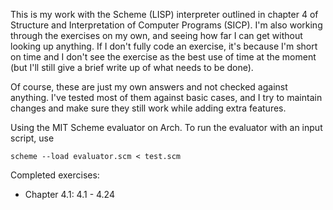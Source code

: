 This is my work with the Scheme (LISP) interpreter outlined in chapter 4 of Structure and Interpretation
of Computer Programs (SICP). I'm also working through the exercises on my own, and seeing how far I can
get without looking up anything. If I don't fully code an exercise, it's because I'm short on time and
I don't see the exercise as the best use of time at the moment (but I'll still give a brief write up
of what needs to be done).

Of course, these are just my own answers and not checked against anything. I've tested most of them against
basic cases, and I try to maintain changes and make sure they still work while adding extra features.

Using the MIT Scheme evaluator on Arch. To run the evaluator with an input script, use
```
scheme --load evaluator.scm < test.scm
```

Completed exercises:
 - Chapter 4.1: 4.1 - 4.24
